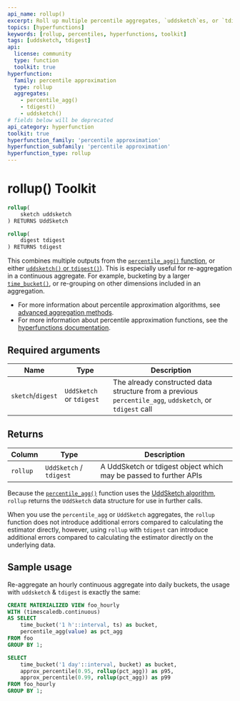 ```yaml
---
api_name: rollup()
excerpt: Roll up multiple percentile aggregates, `uddsketch`es, or `tdigest`s
topics: [hyperfunctions]
keywords: [rollup, percentiles, hyperfunctions, toolkit]
tags: [uddsketch, tdigest]
api:
  license: community
  type: function
  toolkit: true
hyperfunction:
  family: percentile approximation
  type: rollup
  aggregates:
    - percentile_agg()
    - tdigest()
    - uddsketch()
# fields below will be deprecated
api_category: hyperfunction
toolkit: true
hyperfunction_family: 'percentile approximation'
hyperfunction_subfamily: 'percentile approximation'
hyperfunction_type: rollup
---
```


# rollup()  <tag type="toolkit">Toolkit</tag>

```SQL
rollup(
    sketch uddsketch
) RETURNS UddSketch
```

```SQL
rollup(
    digest tdigest
) RETURNS tdigest
```

This combines multiple outputs from the
[`percentile_agg()` function][percentile_agg], or either
[`uddsketch()` or `tdigest()`][advanced-agg]). This is especially useful for
re-aggregation in a continuous aggregate. For example, bucketing by a larger
[`time_bucket()`][time_bucket], or re-grouping on other dimensions included in
an aggregation.

*   For more information about percentile approximation algorithms, see
    [advanced aggregation methods][advanced-agg].
*   For more information about percentile approximation functions, see the
    [hyperfunctions documentation][hyperfunctions-percentile-approx].

## Required arguments

|Name|Type|Description|
|-|-|-|
|`sketch`/`digest`|`UddSketch` or `tdigest`|The already constructed data structure from a previous `percentile_agg`, `uddsketch`, or `tdigest` call|

## Returns

|Column|Type|Description|
|---|---|---|
|`rollup`|`UddSketch` / `tdigest`|A UddSketch or tdigest object which may be passed to further APIs|

Because the [`percentile_agg()`][percentile_agg] function uses the [UddSketch
algorithm][advanced-agg], `rollup` returns the `UddSketch` data structure for
use in further calls.

When you use the `percentile_agg` or `UddSketch` aggregates, the `rollup`
function does not introduce additional errors compared to calculating the
estimator directly, however, using `rollup` with `tdigest` can introduce
additional errors compared to calculating the estimator directly on the
underlying data.

## Sample usage

Re-aggregate an hourly continuous aggregate into daily buckets, the usage with
`uddsketch` & `tdigest` is exactly the same:

```SQL
CREATE MATERIALIZED VIEW foo_hourly
WITH (timescaledb.continuous)
AS SELECT
    time_bucket('1 h'::interval, ts) as bucket,
    percentile_agg(value) as pct_agg
FROM foo
GROUP BY 1;

SELECT
    time_bucket('1 day'::interval, bucket) as bucket,
    approx_percentile(0.95, rollup(pct_agg)) as p95,
    approx_percentile(0.99, rollup(pct_agg)) as p99
FROM foo_hourly
GROUP BY 1;
```

[percentile_agg]: /api/:currentVersion:/hyperfunctions/percentile-approximation/percentile_agg/
[advanced-agg]: /timescaledb/:currentVersion:/how-to-guides/hyperfunctions/percentile-approx/advanced-agg/
[time_bucket]: /api/:currentVersion:/hyperfunctions/time_bucket/
[hyperfunctions-percentile-approx]: /timescaledb/:currentVersion:/how-to-guides/hyperfunctions/percentile-approx/
